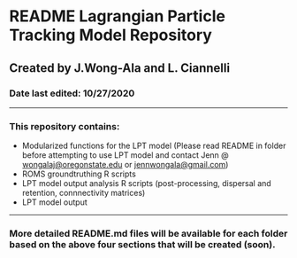 # README Lagrangian Particle Tracking Model Repository
## Created by J.Wong-Ala and L. Ciannelli
### Date last edited: 10/27/2020
---

### This repository contains:
- Modularized functions for the LPT model (Please read README in folder before attempting to use LPT model and contact Jenn @ wongalaj@oregonstate.edu or jennwongala@gmail.com)
- ROMS groundtruthing R scripts
- LPT model output analysis R scripts (post-processing, dispersal and retention, connnectivity matrices)
- LPT model output

---
### More detailed README.md files will be available for each folder based on the above four sections that will be created (soon).
